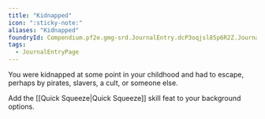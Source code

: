 ```yaml
---
title: "Kidnapped"
icon: ":sticky-note:"
aliases: "Kidnapped"
foundryId: Compendium.pf2e.gmg-srd.JournalEntry.dcP3oqjsl85p6R2Z.JournalEntryPage.i9qe4tCngdOnb3Oq
tags:
  - JournalEntryPage
---
```

You were kidnapped at some point in your childhood and had to escape, perhaps by pirates, slavers, a cult, or someone else.

Add the [[Quick Squeeze|Quick Squeeze]] skill feat to your background options.